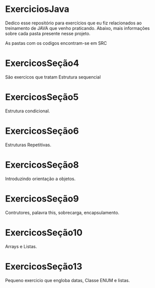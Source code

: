# ExerciciosJava
Dedico esse repositório para exercícios que eu fiz relacionados ao treinamento de JAVA que venho praticando. Abaixo, mais informações sobre cada pasta presente nesse projeto.

As pastas com os codigos encontram-se em SRC

# ExercicosSeção4
São exercicos que tratam Estrutura sequencial

# ExercicosSeção5
Estrutura condicional.

# ExercicosSeção6
Estruturas Repetitivas.

# ExercicosSeção8
Introduzindo orientação a objetos.

# ExercicosSeção9
Contrutores, palavra this, sobrecarga, encapsulamento.

# ExercicosSeção10
Arrays e Listas.

# ExercicosSeção13
Pequeno exercicio que engloba datas, Classe ENUM e listas.
